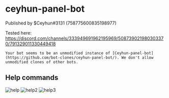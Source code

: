 # ceyhun-panel-bot
Published by $Ceyhun#3131 (758775600835198977)

Tested here: https://discord.com/channels/333949691962195969/508739021980303370/791329011330449418

``Your bot seems to be an unmodified instance of [Ceyhun-panel-bot](https://github.com/bot-clones/ceyhun-panel-bot/). We don't allow unmodified clones of other bots.``

## Help commands
![help](https://i.imgur.com/YtfFNao.png)
![help2](https://i.imgur.com/WYvycrC.png)
![help3](https://i.imgur.com/8cBD1XA.png)
